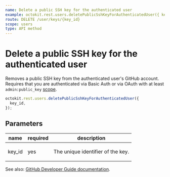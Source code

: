 ```yaml
---
name: Delete a public SSH key for the authenticated user
example: octokit.rest.users.deletePublicSshKeyForAuthenticatedUser({ key_id })
route: DELETE /user/keys/{key_id}
scope: users
type: API method
---
```


# Delete a public SSH key for the authenticated user

Removes a public SSH key from the authenticated user's GitHub account. Requires that you are authenticated via Basic Auth or via OAuth with at least `admin:public_key` [scope](https://docs.github.com/apps/building-oauth-apps/understanding-scopes-for-oauth-apps/).

```js
octokit.rest.users.deletePublicSshKeyForAuthenticatedUser({
  key_id,
});
```

## Parameters

<table>
  <thead>
    <tr>
      <th>name</th>
      <th>required</th>
      <th>description</th>
    </tr>
  </thead>
  <tbody>
    <tr><td>key_id</td><td>yes</td><td>

The unique identifier of the key.

</td></tr>
  </tbody>
</table>

See also: [GitHub Developer Guide documentation](https://docs.github.com/rest/users/keys#delete-a-public-ssh-key-for-the-authenticated-user).
